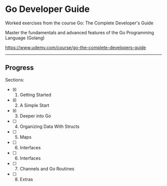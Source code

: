 # Go Developer Guide

Worked exercises from the course Go: The Complete Developer's Guide

Master the fundamentals and advanced features of the Go Programming Language (Golang)

https://www.udemy.com/course/go-the-complete-developers-guide

--------------------------------------------
## Progress

Sections:
- [x] 1. Getting Started
- [x] 2. A Simple Start
- [x] 3. Deeper into Go
- [ ] 4. Organizing Data With Structs
- [ ] 5. Maps
- [ ] 6. Interfaces
- [ ] 6. Interfaces
- [ ] 7. Channels and Go Routines
- [ ] 8. Extras
